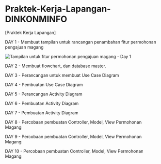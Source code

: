 # Praktek-Kerja-Lapangan-DINKONMINFO
[Praktek Kerja Lapangan]

DAY 1 - Membuat tampilan untuk rancangan penambahan fitur permohonan pengajuan magang

![Tampilan untuk fitur permohonan pengajuan magang - Day 1](https://github.com/user-attachments/assets/3781d1e7-9397-4c2b-a35e-1e3dd568bba0)


DAY 2 - Membuat flowchart, dan database master.

DAY 3 - Perancangan untuk membuat Use Case Diagram

DAY 4 - Pembuatan Use Case Diagram

DAY 5 - Perancangan Activity Diagram

DAY 6 - Pembuatan Activity Diagram

DAY 7 - Pembuatan Activity Diagram

DAY 8 - Percobaan pembuatan Controller, Model, View Permohonan Magang

DAY 9 - Percobaan pembuatan Controller, Model, View Permohonan Magang

DAY 10 - Percobaan pembuatan Controller, Model, View Permohonan Magang
